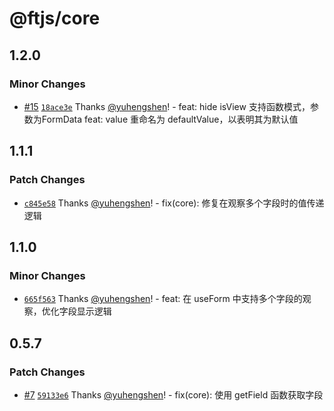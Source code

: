 # @ftjs/core

## 1.2.0

### Minor Changes

- [#15](https://github.com/yuhengshen/ftjs/pull/15) [`18ace3e`](https://github.com/yuhengshen/ftjs/commit/18ace3e4c40fcc75f852b86d9a856025ed496378) Thanks [@yuhengshen](https://github.com/yuhengshen)! - feat: hide isView 支持函数模式，参数为FormData
  feat: value 重命名为 defaultValue，以表明其为默认值

## 1.1.1

### Patch Changes

- [`c845e58`](https://github.com/yuhengshen/ftjs/commit/c845e58c84500d7e64ca779d093b86bd4ec37d07) Thanks [@yuhengshen](https://github.com/yuhengshen)! - fix(core): 修复在观察多个字段时的值传递逻辑

## 1.1.0

### Minor Changes

- [`665f563`](https://github.com/yuhengshen/ftjs/commit/665f563d8f0e51644684650c7988771204527118) Thanks [@yuhengshen](https://github.com/yuhengshen)! - feat: 在 useForm 中支持多个字段的观察，优化字段显示逻辑

## 0.5.7

### Patch Changes

- [#7](https://github.com/yuhengshen/ftjs/pull/7) [`59133e6`](https://github.com/yuhengshen/ftjs/commit/59133e616f883eec3609d82a31c08f1582b5d82d) Thanks [@yuhengshen](https://github.com/yuhengshen)! - fix(core): 使用 getField 函数获取字段
